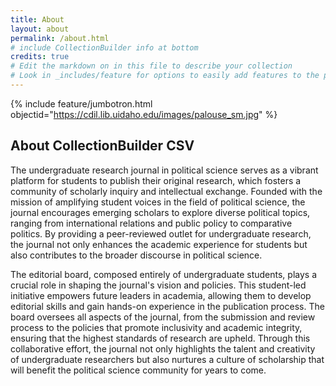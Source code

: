 ```yaml
---
title: About
layout: about
permalink: /about.html
# include CollectionBuilder info at bottom
credits: true
# Edit the markdown on in this file to describe your collection
# Look in _includes/feature for options to easily add features to the page
---
```


{% include feature/jumbotron.html objectid="https://cdil.lib.uidaho.edu/images/palouse_sm.jpg" %}

## About CollectionBuilder CSV

The undergraduate research journal in political science serves as a vibrant platform for students to publish their original research, which fosters a community of scholarly inquiry and intellectual exchange. Founded with the mission of amplifying student voices in the field of political science, the journal encourages emerging scholars to explore diverse political topics, ranging from international relations and public policy to comparative politics. By providing a peer-reviewed outlet for undergraduate research, the journal not only enhances the academic experience for students but also contributes to the broader discourse in political science.

The editorial board, composed entirely of undergraduate students, plays a crucial role in shaping the journal's vision and policies. This student-led initiative empowers future leaders in academia, allowing them to develop editorial skills and gain hands-on experience in the publication process. The board oversees all aspects of the journal, from the submission and review process to the policies that promote inclusivity and academic integrity, ensuring that the highest standards of research are upheld. Through this collaborative effort, the journal not only highlights the talent and creativity of undergraduate researchers but also nurtures a culture of scholarship that will benefit the political science community for years to come.